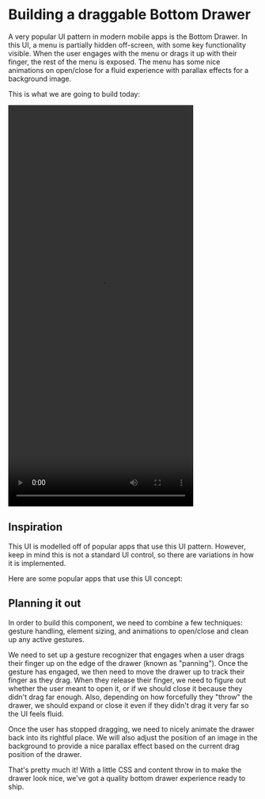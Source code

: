 ---
---

# Building a draggable Bottom Drawer

A very popular UI pattern in modern mobile apps is the Bottom Drawer. In this UI, a menu is partially hidden off-screen, with some key functionality visible. When the user engages with the menu or drags it up with their finger, the rest of the menu is exposed. The menu has some nice animations on open/close for a fluid experience with parallax effects for a background image. 

This is what we are going to build today:

<video width="374" height="810" controls autoplay>
  <source src="/docs/assets/video/recipes/drawer.mp4" type="video/mp4">
</video>

## Inspiration

This UI is modelled off of popular apps that use this UI pattern. However, keep in mind this is not a standard UI control, so there are variations in how it is implemented.

Here are some popular apps that use this UI concept:

## Planning it out

In order to build this component, we need to combine a few techniques: gesture handling, element sizing, and animations to open/close and clean up any active gestures.

We need to set up a gesture recognizer that engages when a user drags their finger up on the edge of the drawer (known as "panning"). Once the gesture has engaged, we then need to move the drawer up to track their finger as they drag. When they release their finger, we need to figure out whether the user meant to open it, or if we should close it because they didn't drag far enough. Also, depending on how forcefully they "throw" the drawer, we should expand or close it even if they didn't drag it very far so the UI feels fluid.

Once the user has stopped dragging, we need to nicely animate the drawer back into its rightful place. We will also adjust the position of an image in the background to provide a nice parallax effect based on the current drag position of the drawer.

That's pretty much it! With a little CSS and content throw in to make the drawer look nice, we've got a quality bottom drawer experience ready to ship.

##

